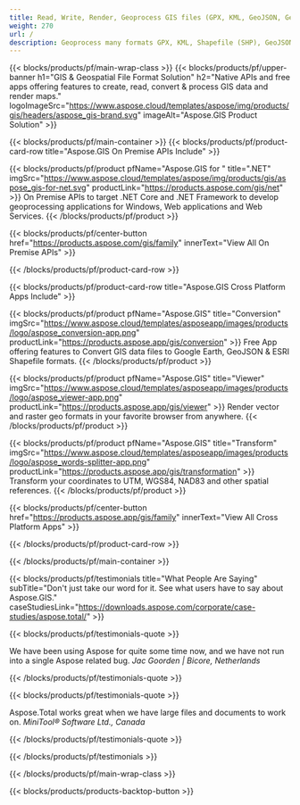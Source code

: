 ```yaml
---
title: Read, Write, Render, Geoprocess GIS files (GPX, KML, GeoJSON, GeoTiff and many others).
weight: 270
url: /
description: Geoprocess many formats GPX, KML, Shapefile (SHP), GeoJSON, GeoTiff, OSM and other. Support Well-Known Text (WKT). Reproject Geometries, Compute Topological Relations.
---
```


{{< blocks/products/pf/main-wrap-class >}}
{{< blocks/products/pf/upper-banner h1="GIS & Geospatial File Format Solution" h2="Native APIs and free apps offering features to create, read, convert & process GIS data and render maps." logoImageSrc="https://www.aspose.cloud/templates/aspose/img/products/gis/headers/aspose_gis-brand.svg" imageAlt="Aspose.GIS Product Solution" >}}

{{< blocks/products/pf/main-container >}}
{{< blocks/products/pf/product-card-row title="Aspose.GIS On Premise APIs Include" >}}

{{< blocks/products/pf/product pfName="Aspose.GIS for " title=".NET" imgSrc="https://www.aspose.cloud/templates/aspose/img/products/gis/aspose_gis-for-net.svg" productLink="https://products.aspose.com/gis/net" >}}
On Premise APIs to target .NET Core and .NET Framework to develop geoprocessing applications for Windows, Web applications and Web Services.
{{< /blocks/products/pf/product >}}

{{< blocks/products/pf/center-button href="https://products.aspose.com/gis/family" innerText="View All On Premise APIs" >}}

{{< /blocks/products/pf/product-card-row >}}

{{< blocks/products/pf/product-card-row title="Aspose.GIS Cross Platform Apps Include" >}}

{{< blocks/products/pf/product pfName="Aspose.GIS" title="Conversion" imgSrc="https://www.aspose.cloud/templates/asposeapp/images/products/logo/aspose_conversion-app.png" productLink="https://products.aspose.app/gis/conversion" >}}
Free App offering features to Convert GIS data files to Google Earth, GeoJSON & ESRI Shapefile formats.
{{< /blocks/products/pf/product >}}

{{< blocks/products/pf/product pfName="Aspose.GIS" title="Viewer" imgSrc="https://www.aspose.cloud/templates/asposeapp/images/products/logo/aspose_viewer-app.png" productLink="https://products.aspose.app/gis/viewer" >}}
Render vector and raster geo formats in your favorite browser from anywhere.
{{< /blocks/products/pf/product >}}

{{< blocks/products/pf/product pfName="Aspose.GIS" title="Transform" imgSrc="https://www.aspose.cloud/templates/asposeapp/images/products/logo/aspose_words-splitter-app.png" productLink="https://products.aspose.app/gis/transformation" >}}
Transform your coordinates to UTM, WGS84, NAD83 and other spatial references.
{{< /blocks/products/pf/product >}}

{{< blocks/products/pf/center-button href="https://products.aspose.app/gis/family" innerText="View All Cross Platform Apps" >}}

{{< /blocks/products/pf/product-card-row >}}

{{< /blocks/products/pf/main-container >}}

{{< blocks/products/pf/testimonials title="What People Are Saying" subTitle="Don't just take our word for it. See what users have to say about Aspose.GIS." caseStudiesLink="https://downloads.aspose.com/corporate/case-studies/aspose.total/" >}}

{{< blocks/products/pf/testimonials-quote >}}
<p class="first">
 We have been using Aspose for quite some time now, and we have not run into a single Aspose related bug.
 <em>
  Jac Goorden | Bicore, Netherlands
 </em>
</p>

{{< /blocks/products/pf/testimonials-quote >}}

{{< blocks/products/pf/testimonials-quote >}}
<p class="second">
 Aspose.Total works great when we have large files and documents to work on.
 <em>
  MiniTool® Software Ltd., Canada
 </em>
</p>

{{< /blocks/products/pf/testimonials-quote >}}

{{< /blocks/products/pf/testimonials >}}

{{< /blocks/products/pf/main-wrap-class >}}

{{< blocks/products/products-backtop-button >}}